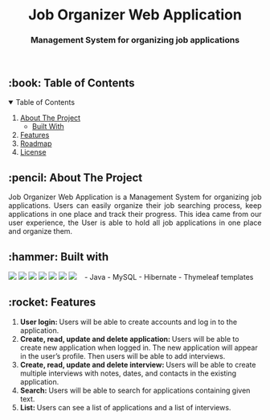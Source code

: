 <h1 align="center"> Job Organizer Web Application  </h1>
<h3 align="center"> Management System for organizing job applications </h3>  
</br>

<!-- TABLE OF CONTENTS -->
<h2 id="table-of-contents"> :book: Table of Contents</h2>

<details open="open">
  <summary>Table of Contents</summary>
  <ol>
    <li>
      <a href="#about-the-project">About The Project</a>
      <ul>
        <li><a href="#built-with">Built With</a></li>
      </ul>
    </li>
    <li><a href="#features">Features</a></li>
    <li><a href="#roadmap">Roadmap</a></li>
    <li><a href="#license">License</a></li>
  </ol>
</details>

<!-- ABOUT THE PROJECT -->
<h2 id="about-the-project"> :pencil: About The Project</h2>
<p align="justify"> 
  Job Organizer Web Application is a Management System for organizing job applications. Users can easily organize their job searching process, keep applications in one place and track their progress.
This idea came from our user experience, the User is able to hold all job applications in one place and organize them.
</p>

<!-- BUILT WITH -->
<h2 id="built-with"> :hammer: Built with</h2>
<img src="https://img.shields.io/badge/Bootstrap-563D7C?style=for-the-badge&logo=bootstrap&logoColor=white"/>
<img src="https://img.shields.io/badge/gradle-02303A?style=for-the-badge&logo=gradle&logoColor=white"/>  
<img src="https://img.shields.io/badge/Spring-6DB33F?style=for-the-badge&logo=spring&logoColor=white"/>
<img src="https://img.shields.io/badge/IntelliJ_IDEA-000000.svg?style=for-the-badge&logo=intellij-idea&logoColor=white"/>
<img src="https://img.shields.io/badge/HTML5-E34F26?style=for-the-badge&logo=html5&logoColor=white"/>
<img src="https://img.shields.io/badge/CSS3-1572B6?style=for-the-badge&logo=css3&logoColor=white"/>
<img src="https://img.shields.io/badge/Java-1572B6?style=for-the-badge&logo=java&logoColor=white"/>
<img src=""/>
<img src=""/>
<img src=""/>
-	Java   
-	MySQL  
-	Hibernate  
-	Thymeleaf templates   

<!-- FEATURES -->
<h2 id="features"> :rocket: Features</h2>
<p align="justify"> 
  <ol>
    <li><b>User login: </b>Users will be able to create accounts and log in to the application.</li> 
    <li><b>Create, read, update and delete application: </b>Users will be able to create new application when logged in. The new application will appear in the user’s profile. Then users will be able to add interviews.</li>
    <li><b>Create, read, update and delete interview: </b>Users will be able to create multiple interviews with notes, dates, and contacts in the existing application.</li>
    <li><b>Search: </b>Users will be able to search for applications containing given text.</li>
    <li><b>List: </b>Users can see a list of applications and a list of interviews.</li>
  </ol>
